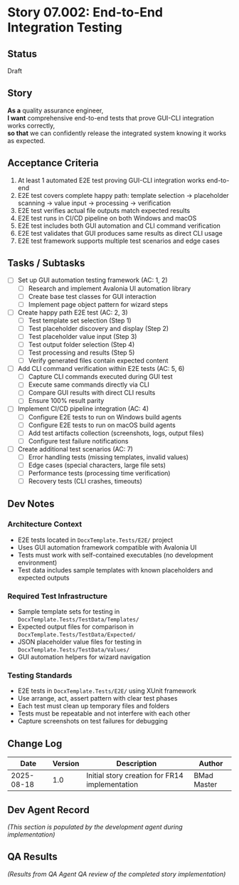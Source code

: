 # Story 07.002: End-to-End Integration Testing

## Status
Draft

## Story
**As a** quality assurance engineer,  
**I want** comprehensive end-to-end tests that prove GUI-CLI integration works correctly,  
**so that** we can confidently release the integrated system knowing it works as expected.

## Acceptance Criteria
1. At least 1 automated E2E test proving GUI-CLI integration works end-to-end
2. E2E test covers complete happy path: template selection → placeholder scanning → value input → processing → verification
3. E2E test verifies actual file outputs match expected results
4. E2E test runs in CI/CD pipeline on both Windows and macOS
5. E2E test includes both GUI automation and CLI command verification
6. E2E test validates that GUI produces same results as direct CLI usage
7. E2E test framework supports multiple test scenarios and edge cases

## Tasks / Subtasks
- [ ] Set up GUI automation testing framework (AC: 1, 2)
  - [ ] Research and implement Avalonia UI automation library
  - [ ] Create base test classes for GUI interaction
  - [ ] Implement page object pattern for wizard steps
- [ ] Create happy path E2E test (AC: 2, 3)
  - [ ] Test template set selection (Step 1)
  - [ ] Test placeholder discovery and display (Step 2)
  - [ ] Test placeholder value input (Step 3)
  - [ ] Test output folder selection (Step 4)
  - [ ] Test processing and results (Step 5)
  - [ ] Verify generated files contain expected content
- [ ] Add CLI command verification within E2E tests (AC: 5, 6)
  - [ ] Capture CLI commands executed during GUI test
  - [ ] Execute same commands directly via CLI
  - [ ] Compare GUI results with direct CLI results
  - [ ] Ensure 100% result parity
- [ ] Implement CI/CD pipeline integration (AC: 4)
  - [ ] Configure E2E tests to run on Windows build agents
  - [ ] Configure E2E tests to run on macOS build agents  
  - [ ] Add test artifacts collection (screenshots, logs, output files)
  - [ ] Configure test failure notifications
- [ ] Create additional test scenarios (AC: 7)
  - [ ] Error handling tests (missing templates, invalid values)
  - [ ] Edge cases (special characters, large file sets)
  - [ ] Performance tests (processing time verification)
  - [ ] Recovery tests (CLI crashes, timeouts)

## Dev Notes
### Architecture Context
- E2E tests located in `DocxTemplate.Tests/E2E/` project
- Uses GUI automation framework compatible with Avalonia UI
- Tests must work with self-contained executables (no development environment)
- Test data includes sample templates with known placeholders and expected outputs

### Required Test Infrastructure
- Sample template sets for testing in `DocxTemplate.Tests/TestData/Templates/`
- Expected output files for comparison in `DocxTemplate.Tests/TestData/Expected/`
- JSON placeholder value files for testing in `DocxTemplate.Tests/TestData/Values/`
- GUI automation helpers for wizard navigation

### Testing Standards
- E2E tests in `DocxTemplate.Tests/E2E/` using XUnit framework
- Use arrange, act, assert pattern with clear test phases
- Each test must clean up temporary files and folders
- Tests must be repeatable and not interfere with each other
- Capture screenshots on test failures for debugging

## Change Log
| Date | Version | Description | Author |
|------|---------|-------------|--------|
| 2025-08-18 | 1.0 | Initial story creation for FR14 implementation | BMad Master |

## Dev Agent Record
_(This section is populated by the development agent during implementation)_

## QA Results  
_(Results from QA Agent QA review of the completed story implementation)_